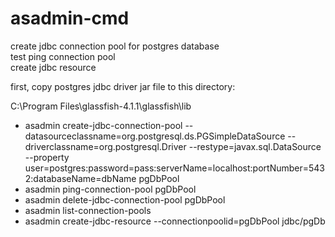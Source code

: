 # asadmin-cmd
create jdbc connection pool for postgres database<br>
test ping connection pool<br>
create jdbc resource<br>
<p>
first, copy postgres jdbc driver jar file to this directory:
</p>
<p>
C:\Program Files\glassfish-4.1.1\glassfish\lib
</p>
<ul>
<li>
asadmin create-jdbc-connection-pool --datasourceclassname=org.postgresql.ds.PGSimpleDataSource --driverclassname=org.postgresql.Driver --restype=javax.sql.DataSource --property user=postgres:password=pass:serverName=localhost:portNumber=5432:databaseName=dbName pgDbPool
</li>
<li>
asadmin ping-connection-pool pgDbPool
</li>
<li>
asadmin delete-jdbc-connection-pool pgDbPool
</li>
<li>
asadmin list-connection-pools
</li>
<li>
asadmin create-jdbc-resource --connectionpoolid=pgDbPool jdbc/pgDb
</li>
</ul>
